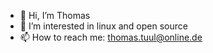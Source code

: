 - 👋 Hi, I’m Thomas
- 👀 I’m interested in linux and open source
- 📫 How to reach me: thomas.tuul@online.de

<!---
thomastuul/thomastuul is a ✨ special ✨ repository because its `README.md` (this file) appears on your GitHub profile.
You can click the Preview link to take a look at your changes.
--->
